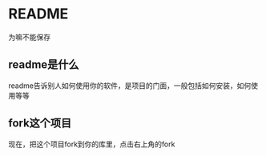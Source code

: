 # README
为嘛不能保存

## readme是什么

readme告诉别人如何使用你的软件，是项目的门面，一般包括如何安装，如何使用等等

## fork这个项目

现在，把这个项目fork到你的库里，点击右上角的fork